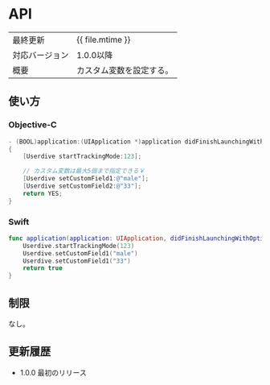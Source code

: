 # API

|                |                          |
|:---------------|:-------------------------|
| 最終更新       | {{ file.mtime }}         |
| 対応バージョン | 1.0.0以降                |
| 概要           | カスタム変数を設定する。 |

## 使い方

### Objective-C

```objective-c
- (BOOL)application:(UIApplication *)application didFinishLaunchingWithOptions:(NSDictionary *)launchOptions
{
    [Userdive startTrackingMode:123];

    // カスタム変数は最大5個まで指定できる￥
    [Userdive setCustomField1:@"male"];
    [Userdive setCustomField2:@"33"];
    return YES;
}
```

### Swift

```swift
func application(application: UIApplication, didFinishLaunchingWithOptions launchOptions: [NSObject: AnyObject]?) -> Bool {
    Userdive.startTrackingMode(123)
    Userdive.setCustomField1("male")
    Userdive.setCustomField1("33")
    return true
}
```

## 制限

なし。

## 更新履歴

- 1.0.0 最初のリリース
